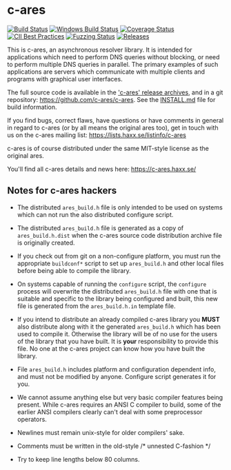 c-ares
======

[![Build Status](https://travis-ci.org/c-ares/c-ares.svg?branch=master)](https://travis-ci.org/c-ares/c-ares)
[![Windows Build Status](https://ci.appveyor.com/api/projects/status/aevgc5914tm72pvs/branch/master?svg=true)](https://ci.appveyor.com/project/c-ares/c-ares/branch/master)
[![Coverage Status](https://coveralls.io/repos/c-ares/c-ares/badge.svg?branch=master&service=github)](https://coveralls.io/github/c-ares/c-ares?branch=master)
[![CII Best Practices](https://bestpractices.coreinfrastructure.org/projects/291/badge)](https://bestpractices.coreinfrastructure.org/projects/291)
[![Fuzzing Status](https://oss-fuzz-build-logs.storage.googleapis.com/badges/c-ares.svg)](https://bugs.chromium.org/p/oss-fuzz/issues/list?sort=-opened&can=1&q=proj:c-ares)
[![Releases](https://coderelease.io/badge/c-ares/c-ares)](https://coderelease.io/github/repository/c-ares/c-ares)

This is c-ares, an asynchronous resolver library.  It is intended for
applications which need to perform DNS queries without blocking, or need to
perform multiple DNS queries in parallel.  The primary examples of such
applications are servers which communicate with multiple clients and programs
with graphical user interfaces.

The full source code is available in the ['c-ares' release archives](https://c-ares.haxx.se/download/),
and in a git repository: https://github.com/c-ares/c-ares.  See the
[INSTALL.md](INSTALL.md) file for build information.

If you find bugs, correct flaws, have questions or have comments in general in
regard to c-ares (or by all means the original ares too), get in touch with us
on the c-ares mailing list: https://lists.haxx.se/listinfo/c-ares

c-ares is of course distributed under the same MIT-style license as the
original ares.

You'll find all c-ares details and news here:
        https://c-ares.haxx.se/


Notes for c-ares hackers
------------------------

* The distributed `ares_build.h` file is only intended to be used on systems
  which can not run the also distributed configure script.

* The distributed `ares_build.h` file is generated as a copy of `ares_build.h.dist`
  when the c-ares source code distribution archive file is originally created.

* If you check out from git on a non-configure platform, you must run the
  appropriate `buildconf*` script to set up `ares_build.h` and other local files
  before being able to compile the library.

* On systems capable of running the `configure` script, the `configure` process
  will overwrite the distributed `ares_build.h` file with one that is suitable
  and specific to the library being configured and built, this new file is
  generated from the `ares_build.h.in` template file.

* If you intend to distribute an already compiled c-ares library you **MUST**
  also distribute along with it the generated `ares_build.h` which has been
  used to compile it. Otherwise the library will be of no use for the users of
  the library that you have built. It is **your** responsibility to provide this
  file. No one at the c-ares project can know how you have built the library.

* File `ares_build.h` includes platform and configuration dependent info,
  and must not be modified by anyone. Configure script generates it for you.

* We cannot assume anything else but very basic compiler features being
  present. While c-ares requires an ANSI C compiler to build, some of the
  earlier ANSI compilers clearly can't deal with some preprocessor operators.

* Newlines must remain unix-style for older compilers' sake.

* Comments must be written in the old-style /* unnested C-fashion */

* Try to keep line lengths below 80 columns.
